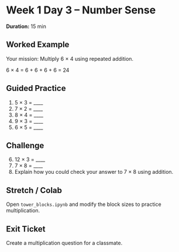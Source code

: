 # Week 1 Day 3 – Number Sense

**Duration:** 15 min

## Worked Example
Your mission: Multiply 6 × 4 using repeated addition.

6 × 4 = 6 + 6 + 6 + 6 = 24

## Guided Practice
1. 5 × 3 = ____
2. 7 × 2 = ____
3. 8 × 4 = ____
4. 9 × 3 = ____
5. 6 × 5 = ____

## Challenge
6. 12 × 3 = ____
7. 7 × 8 = ____
8. Explain how you could check your answer to 7 × 8 using addition.

## Stretch / Colab
Open `tower_blocks.ipynb` and modify the block sizes to practice multiplication.

## Exit Ticket
Create a multiplication question for a classmate.

